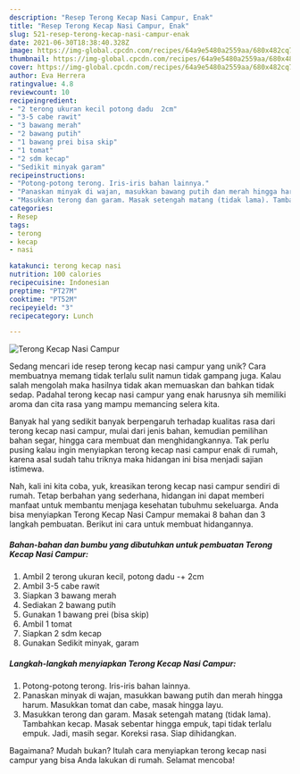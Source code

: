 ```yaml
---
description: "Resep Terong Kecap Nasi Campur, Enak"
title: "Resep Terong Kecap Nasi Campur, Enak"
slug: 521-resep-terong-kecap-nasi-campur-enak
date: 2021-06-30T18:38:40.328Z
image: https://img-global.cpcdn.com/recipes/64a9e5480a2559aa/680x482cq70/terong-kecap-nasi-campur-foto-resep-utama.jpg
thumbnail: https://img-global.cpcdn.com/recipes/64a9e5480a2559aa/680x482cq70/terong-kecap-nasi-campur-foto-resep-utama.jpg
cover: https://img-global.cpcdn.com/recipes/64a9e5480a2559aa/680x482cq70/terong-kecap-nasi-campur-foto-resep-utama.jpg
author: Eva Herrera
ratingvalue: 4.8
reviewcount: 10
recipeingredient:
- "2 terong ukuran kecil potong dadu  2cm"
- "3-5 cabe rawit"
- "3 bawang merah"
- "2 bawang putih"
- "1 bawang prei bisa skip"
- "1 tomat"
- "2 sdm kecap"
- "Sedikit minyak garam"
recipeinstructions:
- "Potong-potong terong. Iris-iris bahan lainnya."
- "Panaskan minyak di wajan, masukkan bawang putih dan merah hingga harum. Masukkan tomat dan cabe, masak hingga layu."
- "Masukkan terong dan garam. Masak setengah matang (tidak lama). Tambahkan kecap. Masak sebentar hingga empuk, tapi tidak terlalu empuk. Jadi, masih segar. Koreksi rasa. Siap dihidangkan."
categories:
- Resep
tags:
- terong
- kecap
- nasi

katakunci: terong kecap nasi 
nutrition: 100 calories
recipecuisine: Indonesian
preptime: "PT27M"
cooktime: "PT52M"
recipeyield: "3"
recipecategory: Lunch

---
```



![Terong Kecap Nasi Campur](https://img-global.cpcdn.com/recipes/64a9e5480a2559aa/680x482cq70/terong-kecap-nasi-campur-foto-resep-utama.jpg)

Sedang mencari ide resep terong kecap nasi campur yang unik? Cara membuatnya memang tidak terlalu sulit namun tidak gampang juga. Kalau salah mengolah maka hasilnya tidak akan memuaskan dan bahkan tidak sedap. Padahal terong kecap nasi campur yang enak harusnya sih memiliki aroma dan cita rasa yang mampu memancing selera kita.

Banyak hal yang sedikit banyak berpengaruh terhadap kualitas rasa dari terong kecap nasi campur, mulai dari jenis bahan, kemudian pemilihan bahan segar, hingga cara membuat dan menghidangkannya. Tak perlu pusing kalau ingin menyiapkan terong kecap nasi campur enak di rumah, karena asal sudah tahu triknya maka hidangan ini bisa menjadi sajian istimewa.




Nah, kali ini kita coba, yuk, kreasikan terong kecap nasi campur sendiri di rumah. Tetap berbahan yang sederhana, hidangan ini dapat memberi manfaat untuk membantu menjaga kesehatan tubuhmu sekeluarga. Anda bisa menyiapkan Terong Kecap Nasi Campur memakai 8 bahan dan 3 langkah pembuatan. Berikut ini cara untuk membuat hidangannya.

<!--inarticleads1-->

##### Bahan-bahan dan bumbu yang dibutuhkan untuk pembuatan Terong Kecap Nasi Campur:

1. Ambil 2 terong ukuran kecil, potong dadu -+ 2cm
1. Ambil 3-5 cabe rawit
1. Siapkan 3 bawang merah
1. Sediakan 2 bawang putih
1. Gunakan 1 bawang prei (bisa skip)
1. Ambil 1 tomat
1. Siapkan 2 sdm kecap
1. Gunakan Sedikit minyak, garam




<!--inarticleads2-->

##### Langkah-langkah menyiapkan Terong Kecap Nasi Campur:

1. Potong-potong terong. Iris-iris bahan lainnya.
1. Panaskan minyak di wajan, masukkan bawang putih dan merah hingga harum. Masukkan tomat dan cabe, masak hingga layu.
1. Masukkan terong dan garam. Masak setengah matang (tidak lama). Tambahkan kecap. Masak sebentar hingga empuk, tapi tidak terlalu empuk. Jadi, masih segar. Koreksi rasa. Siap dihidangkan.




Bagaimana? Mudah bukan? Itulah cara menyiapkan terong kecap nasi campur yang bisa Anda lakukan di rumah. Selamat mencoba!
